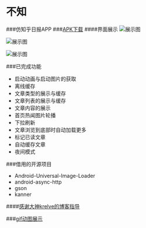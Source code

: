 # 不知
###仿知乎日报APP
###[APK下载](http://download.csdn.net/detail/yandongyi123/9746943)
####界面展示
![展示图](http://img2.ph.126.net/k557Odk6FvOzJ_JCyC4XCA==/6631927583793599348.jpg)


![展示图](http://img1.ph.126.net/dEIKGwIuT7JCsD-ELdLJVQ==/6631897896979653886.jpg)


![展示图](http://img0.ph.126.net/OBy4FR5XD0uV4YvyOlJreA==/6631871508700587234.jpg)

###已完成功能
* 启动动画与启动图片的获取
* 离线缓存
* 文章类型的展示与缓存
* 文章列表的展示与缓存
* 文章内容的展示
* 首页热闻图片轮播
* 下拉刷新
* 文章浏览到底部时自动加载更多
* 标记已读文章
* 自动缓存文章
* 夜间模式 


###借用的开源项目
* Android-Universal-Image-Loader
* android-async-http
* gson
* kanner

####[感谢大神krelve的博客指导](http://krelve.com/)

###[gif动图展示](http://img1.ph.126.net/F64l-oRDqzE7ZE5eAN_-4g==/6632181570979622008.gif)
